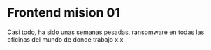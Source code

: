 # Frontend mision 01

Casi todo, ha sido unas semanas pesadas, ransomware en todas las oficinas del mundo de donde trabajo x.x
